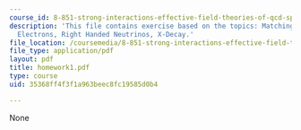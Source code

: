 ```yaml
---
course_id: 8-851-strong-interactions-effective-field-theories-of-qcd-spring-2006
description: 'This file contains exercise based on the topics: Matching with Massive
  Electrons, Right Handed Neutrinos, X-Decay.'
file_location: /coursemedia/8-851-strong-interactions-effective-field-theories-of-qcd-spring-2006/35368ff4f3f1a963beec8fc19585d0b4_homework1.pdf
file_type: application/pdf
layout: pdf
title: homework1.pdf
type: course
uid: 35368ff4f3f1a963beec8fc19585d0b4

---
```

None